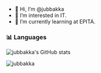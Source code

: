 - 👋 Hi, I’m @jubbakka
- 👀 I’m interested in IT.
- 🌱 I’m currently learning at EPITA.

### 📊 Languages
![jubbakka's GitHub stats](https://github-readme-stats.vercel.app/api?username=jubbakka&hide=contribs&count_private=true&shows_icons=true,prs)

<!--<p>&nbsp;<img align="center" src="https://github-readme-stats.vercel.app/api?username=jubbakka&show_icons=true&locale=en" alt="jubbakka" /></p>-->
 <img src="https://komarev.com/ghpvc/?username=jubbakka&label=Profile%20views&color=0e75b6&style=flat" alt="jubbakka" />
